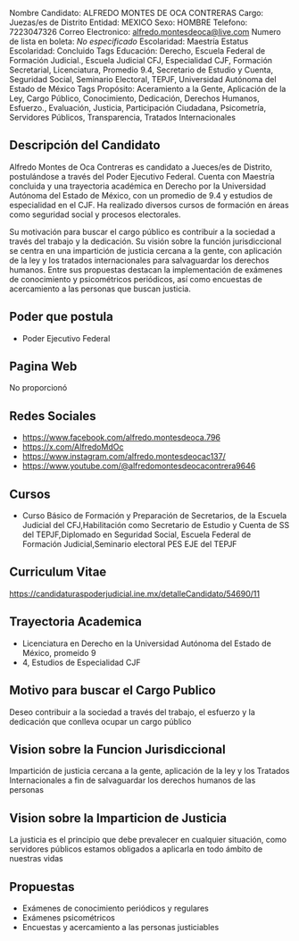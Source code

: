 Nombre Candidato: ALFREDO MONTES DE OCA CONTRERAS
Cargo: Juezas/es de Distrito
Entidad: MEXICO
Sexo: HOMBRE
Telefono: 7223047326
Correo Electronico: alfredo.montesdeoca@live.com
Numero de lista en boleta: *No especificado*
Escolaridad: Maestría
Estatus Escolaridad: Concluido
Tags Educación: Derecho, Escuela Federal de Formación Judicial., Escuela Judicial CFJ, Especialidad CJF, Formación Secretarial, Licenciatura, Promedio 9.4, Secretario de Estudio y Cuenta, Seguridad Social, Seminario Electoral, TEPJF, Universidad Autónoma del Estado de México
Tags Propósito: Aceramiento a la Gente, Aplicación de la Ley, Cargo Público, Conocimiento, Dedicación, Derechos Humanos, Esfuerzo., Evaluación, Justicia, Participación Ciudadana, Psicometría, Servidores Públicos, Transparencia, Tratados Internacionales


## Descripción del Candidato 

Alfredo Montes de Oca Contreras es candidato a Jueces/es de Distrito, postulándose a través del Poder Ejecutivo Federal. Cuenta con Maestría concluida y una trayectoria académica en Derecho por la Universidad Autónoma del Estado de México, con un promedio de 9.4 y estudios de especialidad en el CJF.  Ha realizado diversos cursos de formación en áreas como seguridad social y procesos electorales.

Su motivación para buscar el cargo público es contribuir a la sociedad a través del trabajo y la dedicación. Su visión sobre la función jurisdiccional se centra en una impartición de justicia cercana a la gente, con aplicación de la ley y los tratados internacionales para salvaguardar los derechos humanos.  Entre sus propuestas destacan la implementación de exámenes de conocimiento y psicométricos periódicos, así como encuestas de acercamiento a las personas que buscan justicia.


## Poder que postula

- Poder Ejecutivo Federal


## Pagina Web

No proporcionó


## Redes Sociales

- https://www.facebook.com/alfredo.montesdeoca.796
- https://x.com/AlfredoMdOc
- https://www.instagram.com/alfredo.montesdeocac137/
- https://www.youtube.com/@alfredomontesdeocacontrera9646


## Cursos

- Curso Básico de Formación y Preparación de Secretarios, de la Escuela Judicial del CFJ,Habilitación como Secretario de Estudio y Cuenta de SS del TEPJF,Diplomado en Seguridad Social, Escuela Federal de Formación Judicial,Seminario electoral PES EJE del TEPJF


## Curriculum Vitae

https://candidaturaspoderjudicial.ine.mx/detalleCandidato/54690/11


## Trayectoria Academica

- Licenciatura en Derecho en la Universidad Autónoma del Estado de México, promeido 9
- 4, Estudios de Especialidad CJF


## Motivo para buscar el Cargo Publico

Deseo contribuir a la sociedad a través del trabajo, el esfuerzo y la dedicación que conlleva ocupar un cargo público


## Vision sobre la Funcion Jurisdiccional

Impartición de justicia cercana a la gente, aplicación de la ley y los Tratados Internacionales a fin de salvaguardar los derechos humanos de las personas


## Vision sobre la Imparticion de Justicia

La justicia es el principio que debe prevalecer en cualquier situación, como servidores públicos estamos obligados a aplicarla en todo ámbito de nuestras vidas


## Propuestas

- Exámenes de conocimiento periódicos y regulares
- Exámenes psicométricos
- Encuestas y acercamiento a las personas justiciables

